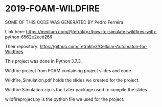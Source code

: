 # 2019-FOAM-WILDFIRE

SOME OF THIS CODE WAS GENERATED BY Pedro Ferreira 

Link here: https://medium.com/@tetraktyz/how-to-simulate-wildfires-with-python-6562e2eed266

Their repository: https://github.com/Tetraktyz/Cellular-Automaton-for-Wildfires

This project was done in Python 3.7.3.

Wildfire project from FOAM containing project slides and code. 

Wildfire_Simulation.pdf holds the slides we created for the project. 

Wildfire Simulation.zip is the Latex package used to compile the slides. 

wildfireproject.py is the python file we used for the project. 
